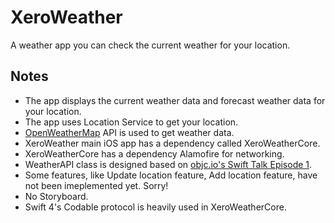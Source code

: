 # XeroWeather

A weather app you can check the current weather for your location.

## Notes
- The app displays the current weather data and forecast weather data for your location.
- The app uses Location Service to get your location.
- [OpenWeatherMap](https://openweathermap.org) API is used to get weather data.
- XeroWeather main iOS app has a dependency called XeroWeatherCore.
- XeroWeatherCore has a dependency Alamofire for networking.
- WeatherAPI class is designed based on [objc.io's Swift Talk Episode 1](https://talk.objc.io/episodes/S01E01-networking).
- Some features, like Update location feature, Add location feature, have not been imeplemented yet. Sorry!
- No Storyboard.
- Swift 4's Codable protocol is heavily used in XeroWeatherCore.
